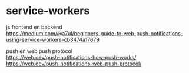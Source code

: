 # service-workers
js frontend en backend <br>
https://medium.com/@a7ul/beginners-guide-to-web-push-notifications-using-service-workers-cb3474a17679

push en web push protocol <br>
https://web.dev/push-notifications-how-push-works/ <br>
https://web.dev/push-notifications-web-push-protocol/
